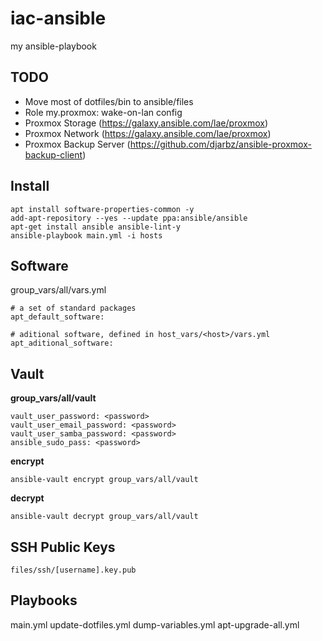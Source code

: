 # iac-ansible
my ansible-playbook

## TODO
* Move most of dotfiles/bin to ansible/files
* Role my.proxmox: wake-on-lan config
* Proxmox Storage (https://galaxy.ansible.com/lae/proxmox)
* Proxmox Network (https://galaxy.ansible.com/lae/proxmox)
* Proxmox Backup Server (https://github.com/djarbz/ansible-proxmox-backup-client)

## Install
```
apt install software-properties-common -y
add-apt-repository --yes --update ppa:ansible/ansible
apt-get install ansible ansible-lint-y
ansible-playbook main.yml -i hosts
```

## Software

group_vars/all/vars.yml
```
# a set of standard packages
apt_default_software:

# aditional software, defined in host_vars/<host>/vars.yml
apt_aditional_software:
```
## Vault

**group_vars/all/vault**
```
vault_user_password: <password>
vault_user_email_password: <password>
vault_user_samba_password: <password>
ansible_sudo_pass: <password>
```

**encrypt**
```
ansible-vault encrypt group_vars/all/vault
```

**decrypt**
```
ansible-vault decrypt group_vars/all/vault
```
## SSH Public Keys
```
files/ssh/[username].key.pub
```

## Playbooks
main.yml
update-dotfiles.yml
dump-variables.yml
apt-upgrade-all.yml